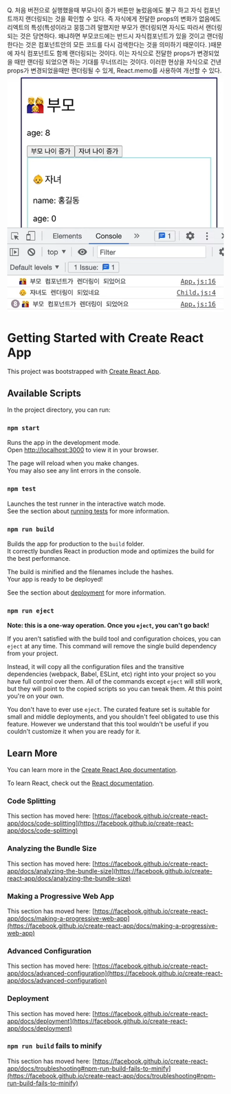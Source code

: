 Q. 처음 버전으로 실행했을때 부모나이 증가 버튼만 눌렀음에도 불구 하고 자식 컴포넌트까지 랜더링되는 것을 확인할 수 있다. 즉 자식에게 전달한 props의 변화가 없음에도 리엑트의 특성(특성이라고 뭉뜽그려 말했지만 부모가 랜더링되면 자식도 따라서 랜더링되는 것은 당연하다. 왜냐하면 부모코드에는 반드시 자식컴포넌트가 있을 것이고 랜더링한다는 것은 컴포넌트안의 모든 코드를 다시 검색한다는 것을 의미하기 때문이다. )때문에 자식 컴포넌트도 함께 랜더링되는 것이다. 이는 자식으로 전달한 props가 변경되었을 때만 랜더링 되었으면 하는 기대를 무너뜨리는 것이다. 이러한 현상을 자식으로 건낸 props가 변경되었을때만 랜더링될 수 있게, React.memo를 사용하여 개선할 수 있다. 
![결과이미지](./result.png)

# Getting Started with Create React App

This project was bootstrapped with [Create React App](https://github.com/facebook/create-react-app).

## Available Scripts

In the project directory, you can run:

### `npm start`

Runs the app in the development mode.\
Open [http://localhost:3000](http://localhost:3000) to view it in your browser.

The page will reload when you make changes.\
You may also see any lint errors in the console.

### `npm test`

Launches the test runner in the interactive watch mode.\
See the section about [running tests](https://facebook.github.io/create-react-app/docs/running-tests) for more information.

### `npm run build`

Builds the app for production to the `build` folder.\
It correctly bundles React in production mode and optimizes the build for the best performance.

The build is minified and the filenames include the hashes.\
Your app is ready to be deployed!

See the section about [deployment](https://facebook.github.io/create-react-app/docs/deployment) for more information.

### `npm run eject`

**Note: this is a one-way operation. Once you `eject`, you can't go back!**

If you aren't satisfied with the build tool and configuration choices, you can `eject` at any time. This command will remove the single build dependency from your project.

Instead, it will copy all the configuration files and the transitive dependencies (webpack, Babel, ESLint, etc) right into your project so you have full control over them. All of the commands except `eject` will still work, but they will point to the copied scripts so you can tweak them. At this point you're on your own.

You don't have to ever use `eject`. The curated feature set is suitable for small and middle deployments, and you shouldn't feel obligated to use this feature. However we understand that this tool wouldn't be useful if you couldn't customize it when you are ready for it.

## Learn More

You can learn more in the [Create React App documentation](https://facebook.github.io/create-react-app/docs/getting-started).

To learn React, check out the [React documentation](https://reactjs.org/).

### Code Splitting

This section has moved here: [https://facebook.github.io/create-react-app/docs/code-splitting](https://facebook.github.io/create-react-app/docs/code-splitting)

### Analyzing the Bundle Size

This section has moved here: [https://facebook.github.io/create-react-app/docs/analyzing-the-bundle-size](https://facebook.github.io/create-react-app/docs/analyzing-the-bundle-size)

### Making a Progressive Web App

This section has moved here: [https://facebook.github.io/create-react-app/docs/making-a-progressive-web-app](https://facebook.github.io/create-react-app/docs/making-a-progressive-web-app)

### Advanced Configuration

This section has moved here: [https://facebook.github.io/create-react-app/docs/advanced-configuration](https://facebook.github.io/create-react-app/docs/advanced-configuration)

### Deployment

This section has moved here: [https://facebook.github.io/create-react-app/docs/deployment](https://facebook.github.io/create-react-app/docs/deployment)

### `npm run build` fails to minify

This section has moved here: [https://facebook.github.io/create-react-app/docs/troubleshooting#npm-run-build-fails-to-minify](https://facebook.github.io/create-react-app/docs/troubleshooting#npm-run-build-fails-to-minify)
